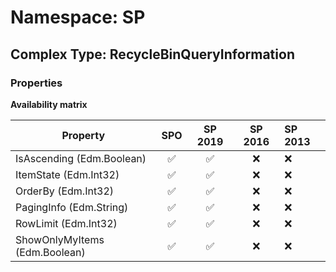# Namespace: SP

## Complex Type: RecycleBinQueryInformation

### Properties

**Availability matrix**

Property | SPO | SP 2019 | SP 2016 | SP 2013
----------|:---:|:-------:|:-------:|:-------
IsAscending (Edm.Boolean) | ✅ | ✅ | ❌ | ❌
ItemState (Edm.Int32) | ✅ | ✅ | ❌ | ❌
OrderBy (Edm.Int32) | ✅ | ✅ | ❌ | ❌
PagingInfo (Edm.String) | ✅ | ✅ | ❌ | ❌
RowLimit (Edm.Int32) | ✅ | ✅ | ❌ | ❌
ShowOnlyMyItems (Edm.Boolean) | ✅ | ✅ | ❌ | ❌
